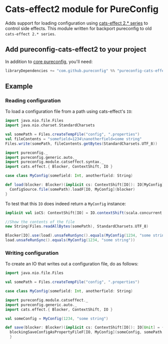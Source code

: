 # Cats-effect2 module for PureConfig

Adds support for loading configuration using [cats-effect 2.* series](https://github.com/typelevel/cats-effect) to control side effects.
This module written for backport pureconfig to old `cats-effect 2.* series`.

## Add pureconfig-cats-effect2 to your project

In addition to [core pureconfig](https://github.com/pureconfig/pureconfig), you'll need:

```scala
libraryDependencies += "com.github.pureconfig" %% "pureconfig-cats-effect2" % "@VERSION@"
```

## Example

### Reading configuration

To load a configuration file from a path using cats-effect's `IO`:

```scala mdoc:invisible
import java.nio.file.Files
import java.nio.charset.StandardCharsets

val somePath = Files.createTempFile("config", ".properties")
val fileContents = "somefield=1234\nanotherfield=some string"
Files.write(somePath, fileContents.getBytes(StandardCharsets.UTF_8))
```

```scala mdoc:silent
import pureconfig._
import pureconfig.generic.auto._
import pureconfig.module.catseffect.syntax._
import cats.effect.{ Blocker, ContextShift, IO }

case class MyConfig(somefield: Int, anotherfield: String)

def load(blocker: Blocker)(implicit cs: ContextShift[IO]): IO[MyConfig] = {
  ConfigSource.file(somePath).loadF[IO, MyConfig](blocker)
}
```

To test that this `IO` does indeed return a `MyConfig` instance:

```scala mdoc:invisible:nest
implicit val ioCS: ContextShift[IO] = IO.contextShift(scala.concurrent.ExecutionContext.global)
```

```scala mdoc
//Show the contents of the file
new String(Files.readAllBytes(somePath), StandardCharsets.UTF_8)

Blocker[IO].use(load).unsafeRunSync().equals(MyConfig(1234, "some string"))
load.unsafeRunSync().equals(MyConfig(1234, "some string"))
```

### Writing configuration

To create an IO that writes out a configuration file, do as follows:

```scala mdoc:reset:invisible
import java.nio.file.Files

val somePath = Files.createTempFile("config", ".properties")

case class MyConfig(somefield: Int, anotherfield: String)
```

```scala mdoc:silent
import pureconfig.module.catseffect._
import pureconfig.generic.auto._
import cats.effect.{ Blocker, ContextShift, IO }

val someConfig = MyConfig(1234, "some string")

def save(blocker: Blocker)(implicit cs: ContextShift[IO]): IO[Unit] = {
  blockingSaveConfigAsPropertyFileF[IO, MyConfig](someConfig, somePath, blocker)
  }
```
